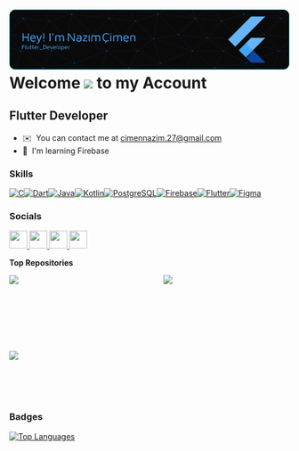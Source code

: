 ![Header](./github_header.png)
Welcome ![](https://user-images.githubusercontent.com/18350557/176309783-0785949b-9127-417c-8b55-ab5a4333674e.gif) to my Account
===================================================================================================================================

Flutter Developer
-----------------


* ✉️  You can contact me at [cimennazim.27@gmail.com](mailto:cimennazim.27@gmail.com)
* 🧠  I'm learning Firebase

### Skills


<p align="left">
<a href="https://docs.microsoft.com/en-us/cpp/?view=msvc-170" target="_blank" rel="noreferrer"><img src="https://raw.githubusercontent.com/danielcranney/readme-generator/main/public/icons/skills/c-colored.svg" width="36" height="36" alt="C" /></a><a href="https://dart.dev/" target="_blank" rel="noreferrer"><img src="https://raw.githubusercontent.com/danielcranney/readme-generator/main/public/icons/skills/dart-colored.svg" width="36" height="36" alt="Dart" /></a><a href="https://www.oracle.com/java/" target="_blank" rel="noreferrer"><img src="https://raw.githubusercontent.com/danielcranney/readme-generator/main/public/icons/skills/java-colored.svg" width="36" height="36" alt="Java" /></a><a href="https://kotlinlang.org/" target="_blank" rel="noreferrer"><img src="https://raw.githubusercontent.com/danielcranney/readme-generator/main/public/icons/skills/kotlin-colored.svg" width="36" height="36" alt="Kotlin" /></a><a href="https://www.postgresql.org/" target="_blank" rel="noreferrer"><img src="https://raw.githubusercontent.com/danielcranney/readme-generator/main/public/icons/skills/postgresql-colored.svg" width="36" height="36" alt="PostgreSQL" /></a><a href="https://firebase.google.com/" target="_blank" rel="noreferrer"><img src="https://raw.githubusercontent.com/danielcranney/readme-generator/main/public/icons/skills/firebase-colored.svg" width="36" height="36" alt="Firebase" /></a><a href="https://flutter.dev/" target="_blank" rel="noreferrer"><img src="https://raw.githubusercontent.com/danielcranney/readme-generator/main/public/icons/skills/flutter-colored.svg" width="36" height="36" alt="Flutter" /></a><a href="https://www.figma.com/" target="_blank" rel="noreferrer"><img src="https://raw.githubusercontent.com/danielcranney/readme-generator/main/public/icons/skills/figma-colored.svg" width="36" height="36" alt="Figma" /></a>
</p>


### Socials

<p align="left"> <a href="https://www.github.com/NazimCimen" target="_blank" rel="noreferrer"> <picture> <source media="(prefers-color-scheme: dark)" srcset="https://raw.githubusercontent.com/danielcranney/readme-generator/main/public/icons/socials/github-dark.svg" /> <source media="(prefers-color-scheme: light)" srcset="https://raw.githubusercontent.com/danielcranney/readme-generator/main/public/icons/socials/github.svg" /> <img src="https://raw.githubusercontent.com/danielcranney/readme-generator/main/public/icons/socials/github.svg" width="32" height="32" /> </picture> </a> <a href="http://www.instagram.com/nazim.cmn/" target="_blank" rel="noreferrer"> <picture> <source media="(prefers-color-scheme: dark)" srcset="undefined" /> <source media="(prefers-color-scheme: light)" srcset="https://raw.githubusercontent.com/danielcranney/readme-generator/main/public/icons/socials/instagram.svg" /> <img src="https://raw.githubusercontent.com/danielcranney/readme-generator/main/public/icons/socials/instagram.svg" width="32" height="32" /> </picture> </a> <a href="https://www.linkedin.com/in/nazım-çimen" target="_blank" rel="noreferrer"> <picture> <source media="(prefers-color-scheme: dark)" srcset="https://raw.githubusercontent.com/danielcranney/readme-generator/main/public/icons/socials/linkedin-dark.svg" /> <source media="(prefers-color-scheme: light)" srcset="https://raw.githubusercontent.com/danielcranney/readme-generator/main/public/icons/socials/linkedin.svg" /> <img src="https://raw.githubusercontent.com/danielcranney/readme-generator/main/public/icons/socials/linkedin.svg" width="32" height="32" /> </picture> </a> <a href="https://www.youtube.com/@NazmCimen" target="_blank" rel="noreferrer"> <picture> <source media="(prefers-color-scheme: dark)" srcset="undefined" /> <source media="(prefers-color-scheme: light)" srcset="https://raw.githubusercontent.com/danielcranney/readme-generator/main/public/icons/socials/youtube.svg" /> <img src="https://raw.githubusercontent.com/danielcranney/readme-generator/main/public/icons/socials/youtube.svg" width="32" height="32" /> </picture> </a></p>

<b>Top Repositories</b>

<div width="100%" align="center"><a href="https://github.com/NazimCimen/flutter_weather_forecast_app" align="left"><img align="left" width="45%" src="https://github-readme-stats.vercel.app/api/pin/?username=NazimCimen&repo=flutter_weather_forecast_app&title_color=ffffff&text_color=3382ed&icon_color=facc15&bg_color=181824&hide_border=true&locale=en" /></a><a href="https://github.com/NazimCimen/flutter_duty_pharmacy_app" align="right"><img align="right" width="45%" src="https://github-readme-stats.vercel.app/api/pin/?username=NazimCimen&repo=flutter_duty_pharmacy_app&title_color=ffffff&text_color=3382ed&icon_color=facc15&bg_color=181824&hide_border=true&locale=en" /></a></div><br /><br /><br /><br /><br /><br />
<br /><br />

<div width="100%" align="center"><a href="https://github.com/NazimCimen/flutter_animated_login_signup_responsive_ui_design" align="left"><img align="left" width="45%" src="https://github-readme-stats.vercel.app/api/pin/?username=NazimCimen&repo=flutter_animated_login_signup_responsive_ui_design&title_color=ffffff&text_color=3382ed&icon_color=facc15&bg_color=181824&hide_border=true&locale=en" /></a></div>
<br /><br /><br /><br /><br />




### Badges

<a href="https://github.com/NazimCimen" align="left"><img src="https://github-readme-stats.vercel.app/api/top-langs/?username=NazimCimen&langs_count=10&title_color=ffffff&text_color=3382ed&icon_color=facc15&bg_color=181824&hide_border=true&locale=en&custom_title=Top%20%Languages" alt="Top Languages" /></a>

